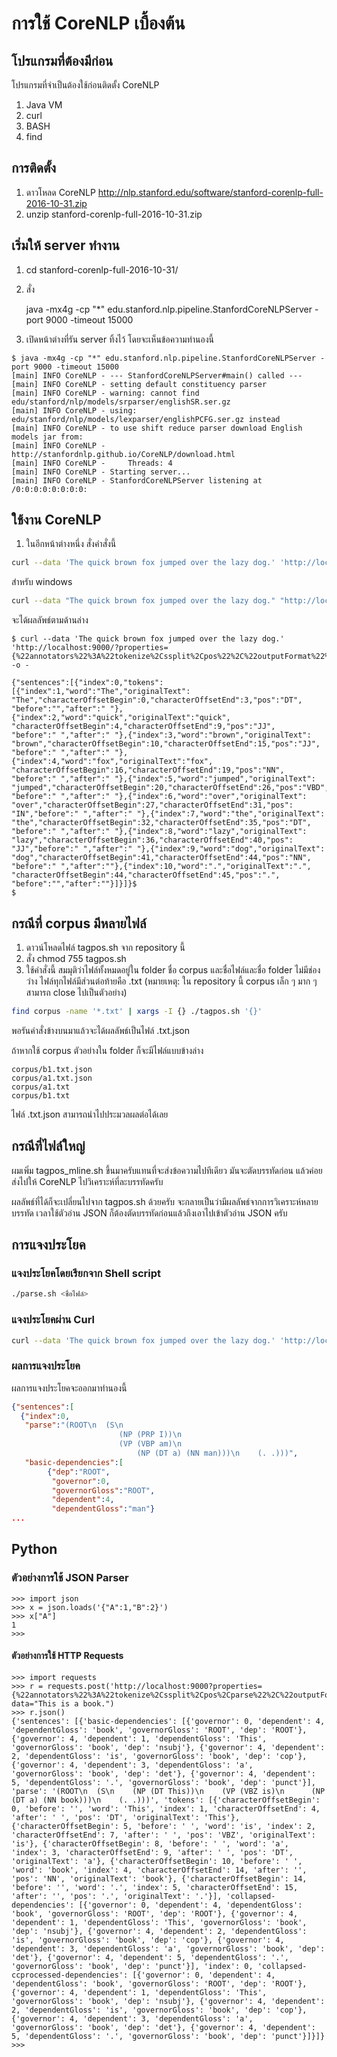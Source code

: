 # การใช้ CoreNLP เบื้องต้น

## โปรแกรมที่ต้องมีก่อน

โปรแกรมที่จำเป็นต้องใช้ก่อนติดตั้ง CoreNLP

1. Java VM
2. curl
3. BASH
4. find

## การติดตั้ง

1. ดาวโหลด CoreNLP http://nlp.stanford.edu/software/stanford-corenlp-full-2016-10-31.zip
2. unzip stanford-corenlp-full-2016-10-31.zip


## เริ่มให้ server ทำงาน

1. cd stanford-corenlp-full-2016-10-31/
2. สั่ง

      java -mx4g -cp "*" edu.stanford.nlp.pipeline.StanfordCoreNLPServer -port 9000 -timeout 15000

3. เปิดหน้าต่างที่รัน server ทิ้งไว้ โดยจะเห็นข้อความทำนองนี้
````
$ java -mx4g -cp "*" edu.stanford.nlp.pipeline.StanfordCoreNLPServer -port 9000 -timeout 15000
[main] INFO CoreNLP - --- StanfordCoreNLPServer#main() called ---
[main] INFO CoreNLP - setting default constituency parser
[main] INFO CoreNLP - warning: cannot find edu/stanford/nlp/models/srparser/englishSR.ser.gz
[main] INFO CoreNLP - using: edu/stanford/nlp/models/lexparser/englishPCFG.ser.gz instead
[main] INFO CoreNLP - to use shift reduce parser download English models jar from:
[main] INFO CoreNLP - http://stanfordnlp.github.io/CoreNLP/download.html
[main] INFO CoreNLP -     Threads: 4
[main] INFO CoreNLP - Starting server...
[main] INFO CoreNLP - StanfordCoreNLPServer listening at /0:0:0:0:0:0:0:0:
````

## ใช้งาน CoreNLP

1. ในอีกหน้าต่างหนึ่ง สั่งคำสั่งนี้

````bash
curl --data 'The quick brown fox jumped over the lazy dog.' 'http://localhost:9000/?properties={%22annotators%22%3A%22tokenize%2Cssplit%2Cpos%22%2C%22outputFormat%22%3A%22json%22}' -o -
````
   สำหรับ windows
   
````bash
curl --data "The quick brown fox jumped over the lazy dog." "http://localhost:9000/?properties={%22annotators%22%3A%22tokenize%2Cssplit%2Cpos%22%2C%22outputFormat%22%3A%22json%22}" -o -
````
จะได้ผลลัพธ์ตามด้านล่าง

````
$ curl --data 'The quick brown fox jumped over the lazy dog.' 'http://localhost:9000/?properties={%22annotators%22%3A%22tokenize%2Cssplit%2Cpos%22%2C%22outputFormat%22%3A%22json%22}' -o -

{"sentences":[{"index":0,"tokens":[{"index":1,"word":"The","originalText":
"The","characterOffsetBegin":0,"characterOffsetEnd":3,"pos":"DT",
"before":"","after":" "},{"index":2,"word":"quick","originalText":"quick",
"characterOffsetBegin":4,"characterOffsetEnd":9,"pos":"JJ",
"before":" ","after":" "},{"index":3,"word":"brown","originalText":
"brown","characterOffsetBegin":10,"characterOffsetEnd":15,"pos":"JJ",
"before":" ","after":" "},{"index":4,"word":"fox","originalText":"fox",
"characterOffsetBegin":16,"characterOffsetEnd":19,"pos":"NN",
"before":" ","after":" "},{"index":5,"word":"jumped","originalText":
"jumped","characterOffsetBegin":20,"characterOffsetEnd":26,"pos":"VBD",
"before":" ","after":" "},{"index":6,"word":"over","originalText":
"over","characterOffsetBegin":27,"characterOffsetEnd":31,"pos":
"IN","before":" ","after":" "},{"index":7,"word":"the","originalText":
"the","characterOffsetBegin":32,"characterOffsetEnd":35,"pos":"DT",
"before":" ","after":" "},{"index":8,"word":"lazy","originalText":
"lazy","characterOffsetBegin":36,"characterOffsetEnd":40,"pos":
"JJ","before":" ","after":" "},{"index":9,"word":"dog","originalText":
"dog","characterOffsetBegin":41,"characterOffsetEnd":44,"pos":"NN",
"before":" ","after":""},{"index":10,"word":".","originalText":".",
"characterOffsetBegin":44,"characterOffsetEnd":45,"pos":".",
"before":"","after":""}]}]}$ 
$ 
````

## กรณีที่ corpus มีหลายไฟล์

1. ดาวน์โหลดไฟล์ tagpos.sh จาก repository นี้
2. สั่ง chmod 755 tagpos.sh
3. ใช้คำสั่งนี้ สมมุติว่าไฟล์ทั้งหมดอยู่ใน folder ชื่อ corpus และชื่อไฟล์และชื่อ folder ไม่มีช่องว่าง ไฟล์ทุกไฟล์มีส่วนต่อท้ายคือ .txt (หมายเหตุ: ใน repository นี้ corpus เล็ก ๆ มาก ๆ สามารถ close ไปเป็นตัวอย่าง)

````bash
find corpus -name '*.txt' | xargs -I {} ./tagpos.sh '{}'
````

พอรันคำสั่งข้างบนมาแล้วจะได้ผลลัพธ์เป็นไฟล์ .txt.json 

ถ้าหากใช้ corpus ตัวอย่างใน folder ก็จะมีไฟล์แบบข้างล่าง

````
corpus/b1.txt.json
corpus/a1.txt.json
corpus/a1.txt
corpus/b1.txt
````

ไฟล์ .txt.json สามารถนำไปประมวลผลต่อได้เลย

## กรณีที่ไฟล์ใหญ่

ผมเพิ่ม tagpos_mline.sh ขึ้นมาครับแทนที่จะส่งข้อความไปทีเดียว มันจะตัดบรรทัดก่อน แล้วค่อยส่งไปให้ CoreNLP ไปวิเคราะห์ที่ละบรรทัดครับ

ผลลัพธ์ที่ได้ก็จะเปลี่ยนไปจาก tagpos.sh ด้วยครับ จะกลายเป็นว่ามีผลลัพธ์จากการวิเคราะห์หลายบรรทัด เวลาใช้ตัวอ่าน JSON ก็ต้องตัดบรรทัดก่อนแล้วถึงเอาไปเข้าตัวอ่าน JSON ครับ

## การแจงประโยค

### แจงประโยคโดยเรียกจาก Shell script

````bash
./parse.sh <ชื่อไฟล์>
````

### แจงประโยคผ่าน Curl

````bash
curl --data 'The quick brown fox jumped over the lazy dog.' 'http://localhost:9000/?properties={%22annotators%22%3A%22tokenize%2Cssplit%2Cpos%2Cparse%22%2C%22outputFormat%22%3A%22json%22}' -o -
````

### ผลการแจงประโยค

ผลการแจงประโยคจะออกมาทำนองนี้

````json
{"sentences":[
  {"index":0,
   "parse":"(ROOT\n  (S\n    
                        (NP (PRP I))\n    
                        (VP (VBP am)\n      
                            (NP (DT a) (NN man)))\n    (. .)))",
   "basic-dependencies":[
        {"dep":"ROOT",
         "governor":0,
         "governorGloss":"ROOT",
         "dependent":4,
         "dependentGloss":"man"}
...
````

## Python

### ตัวอย่างการใช้ JSON Parser      

````
>>> import json
>>> x = json.loads('{"A":1,"B":2}')
>>> x["A"]
1
>>> 
````

#### ตัวอย่างการใช้ HTTP Requests

````
>>> import requests
>>> r = requests.post('http://localhost:9000?properties={%22annotators%22%3A%22tokenize%2Cssplit%2Cpos%2Cparse%22%2C%22outputFormat%22%3A%22json%22}', data="This is a book.")
>>> r.json()
{'sentences': [{'basic-dependencies': [{'governor': 0, 'dependent': 4, 'dependentGloss': 'book', 'governorGloss': 'ROOT', 'dep': 'ROOT'}, {'governor': 4, 'dependent': 1, 'dependentGloss': 'This', 'governorGloss': 'book', 'dep': 'nsubj'}, {'governor': 4, 'dependent': 2, 'dependentGloss': 'is', 'governorGloss': 'book', 'dep': 'cop'}, {'governor': 4, 'dependent': 3, 'dependentGloss': 'a', 'governorGloss': 'book', 'dep': 'det'}, {'governor': 4, 'dependent': 5, 'dependentGloss': '.', 'governorGloss': 'book', 'dep': 'punct'}], 'parse': '(ROOT\n  (S\n    (NP (DT This))\n    (VP (VBZ is)\n      (NP (DT a) (NN book)))\n    (. .)))', 'tokens': [{'characterOffsetBegin': 0, 'before': '', 'word': 'This', 'index': 1, 'characterOffsetEnd': 4, 'after': ' ', 'pos': 'DT', 'originalText': 'This'}, {'characterOffsetBegin': 5, 'before': ' ', 'word': 'is', 'index': 2, 'characterOffsetEnd': 7, 'after': ' ', 'pos': 'VBZ', 'originalText': 'is'}, {'characterOffsetBegin': 8, 'before': ' ', 'word': 'a', 'index': 3, 'characterOffsetEnd': 9, 'after': ' ', 'pos': 'DT', 'originalText': 'a'}, {'characterOffsetBegin': 10, 'before': ' ', 'word': 'book', 'index': 4, 'characterOffsetEnd': 14, 'after': '', 'pos': 'NN', 'originalText': 'book'}, {'characterOffsetBegin': 14, 'before': '', 'word': '.', 'index': 5, 'characterOffsetEnd': 15, 'after': '', 'pos': '.', 'originalText': '.'}], 'collapsed-dependencies': [{'governor': 0, 'dependent': 4, 'dependentGloss': 'book', 'governorGloss': 'ROOT', 'dep': 'ROOT'}, {'governor': 4, 'dependent': 1, 'dependentGloss': 'This', 'governorGloss': 'book', 'dep': 'nsubj'}, {'governor': 4, 'dependent': 2, 'dependentGloss': 'is', 'governorGloss': 'book', 'dep': 'cop'}, {'governor': 4, 'dependent': 3, 'dependentGloss': 'a', 'governorGloss': 'book', 'dep': 'det'}, {'governor': 4, 'dependent': 5, 'dependentGloss': '.', 'governorGloss': 'book', 'dep': 'punct'}], 'index': 0, 'collapsed-ccprocessed-dependencies': [{'governor': 0, 'dependent': 4, 'dependentGloss': 'book', 'governorGloss': 'ROOT', 'dep': 'ROOT'}, {'governor': 4, 'dependent': 1, 'dependentGloss': 'This', 'governorGloss': 'book', 'dep': 'nsubj'}, {'governor': 4, 'dependent': 2, 'dependentGloss': 'is', 'governorGloss': 'book', 'dep': 'cop'}, {'governor': 4, 'dependent': 3, 'dependentGloss': 'a', 'governorGloss': 'book', 'dep': 'det'}, {'governor': 4, 'dependent': 5, 'dependentGloss': '.', 'governorGloss': 'book', 'dep': 'punct'}]}]}
>>> 
````
